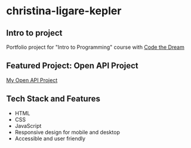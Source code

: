 # christina-ligare-kepler

## Intro to project

Portfolio project for "Intro to Programming" course with [Code the Dream](https://codethedream.org/)

## Featured Project: Open API Project

[My Open API Project](https://github.com/codercreative/open-api-project)

## Tech Stack and Features

- HTML
- CSS
- JavaScript
- Responsive design for mobile and desktop
- Accessible and user friendly
